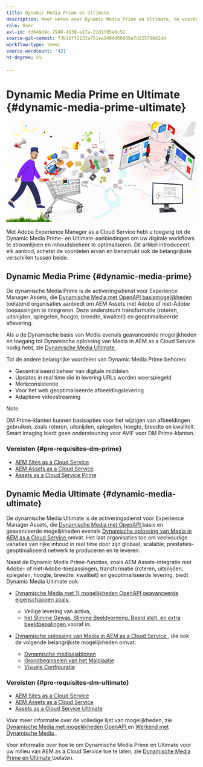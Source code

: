 ```yaml
---
title: Dynamic Media Prime en Ultimate
description: Meer weten over Dynamic Media Prime en Ultimate, de voordelen ervan en de verschillen tussen beide?
role: User
exl-id: fd049d9c-7940-4638-a17a-21d1f85e9c52
source-git-commit: 73b1b7f2133a751ea2494d66960a7d225798d1dd
workflow-type: tm+mt
source-wordcount: '421'
ht-degree: 5%

---
```


# Dynamic Media Prime en Ultimate {#dynamic-media-prime-ultimate}

![ Dynamische banner van Media ](/help/assets/assets/dm-pnp-banner.png)

Met Adobe Experience Manager as a Cloud Service hebt u toegang tot de Dynamic Media Prime- en Ultimate-aanbiedingen om uw digitale workflows te stroomlijnen en inhoudsbeheer te optimaliseren. Dit artikel introduceert elk aanbod, schetst de voordelen ervan en benadrukt ook de belangrijkste verschillen tussen beide.

## Dynamic Media Prime {#dynamic-media-prime}

De dynamische Media Prime is de activeringsdienst voor Experience Manager Assets, die [ Dynamische Media met OpenAPI basismogelijkheden ](/help/assets/dynamic-media-open-apis-overview.md) toelatend organisaties aanbiedt om AEM Assets met Adobe of niet-Adobe toepassingen te integreren. Deze ondersteunt transformatie (roteren, uitsnijden, spiegelen, hoogte, breedte, kwaliteit) en geoptimaliseerde aflevering.

Als u de Dynamische basis van Media evenals geavanceerde mogelijkheden en toegang tot Dynamische oplossing van Media in AEM as a Cloud Service nodig hebt, zie [ Dynamische Media Ultimate ](#dynamic-media-ultimate).

Tot de andere belangrijke voordelen van Dynamic Media Prime behoren:

* Gecentraliseerd beheer van digitale middelen
* Updates in real time die in levering URLs worden weerspiegeld
* Merkconsistentie
* Voor het web geoptimaliseerde afbeeldingslevering
* Adaptieve videostreaming

>[!NOTE]
>
>DM Prime-klanten kunnen basisopties voor het wijzigen van afbeeldingen gebruiken, zoals roteren, uitsnijden, spiegelen, hoogte, breedte en kwaliteit. Smart Imaging biedt geen ondersteuning voor AVIF voor DM Prime-klanten.

### Vereisten {#pre-requisites-dm-prime}

* [AEM Sites as a Cloud Service](/help/sites-cloud/authoring/quick-start.md)
* [AEM Assets as a Cloud Service](/help/assets/overview.md)
* [Assets as a Cloud Service Prime](/help/assets/assets-prime.md)

## Dynamic Media Ultimate {#dynamic-media-ultimate}

De dynamische Media Ultimate is de activeringsdienst voor Experience Manager Assets, die [ Dynamische Media met OpenAPI ](/help/assets/dynamic-media-open-apis-overview.md) basis en geavanceerde mogelijkheden evenals [ Dynamische oplossing van Media in AEM as a Cloud Service ](/help/assets/dynamic-media/dynamic-media.md) omvat. Het laat organisaties toe om veelvoudige variaties van rijke inhoud in real time door zijn globaal, scalable, prestaties-geoptimaliseerd netwerk te produceren en te leveren.

Naast de Dynamic Media Prime-functies, zoals AEM Assets-integratie met Adobe- of niet-Adobe-toepassingen, transformatie (roteren, uitsnijden, spiegelen, hoogte, breedte, kwaliteit) en geoptimaliseerde levering, biedt Dynamic Media Ultimate ook:

* [ Dynamische Media met 1&rbrace; mogelijkheden OpenAPI geavanceerde eigenschappen zoals:](/help/assets/dynamic-media-open-apis-overview.md)

   * Veilige levering van activa,
   * [ het Slimme Gewas, Slimme Beeldvorming, Beeld stelt, en extra beeldbepalingen ](https://developer.adobe.com/experience-cloud/experience-manager-apis/api/stable/assets/delivery/#operation/getAssetSeoFormat) vooraf in.

* [ Dynamische oplossing van Media in AEM as a Cloud Service ](/help/assets/dynamic-media/dynamic-media.md), die ook de volgende belangrijkste mogelijkheden omvat:

   * [Dynamische mediasjablonen](/help/assets/dynamic-media/dynamic-media-templates.md)
   * [ Grondbeginselen van het Malplaatje ](https://experienceleague.adobe.com/nl/docs/dynamic-media-classic/using/template-basics/quick-start-template-basics)
   * [ Visuele Configuratie ](https://experienceleague.adobe.com/nl/docs/dynamic-media-classic/using/master-files/vignette-window-covering-cabinet-files)

### Vereisten {#pre-requisites-dm-ultimate}

* [AEM Sites as a Cloud Service](/help/sites-cloud/authoring/quick-start.md)
* [AEM Assets as a Cloud Service](/help/assets/overview.md)
* [Assets as a Cloud Service Ultimate](/help/assets/assets-ultimate-overview.md)

Voor meer informatie over de volledige lijst van mogelijkheden, zie [ Dynamische Media met mogelijkheden OpenAPI ](/help/assets/dynamic-media-open-apis-overview.md) en [ Werkend met Dynamische Media ](/help/assets/dynamic-media/dynamic-media.md).

Voor informatie over hoe te om Dynamische Media Prime en Ultimate voor uw milieu van AEM as a Cloud Service toe te laten, zie [ Dynamische Media Prime en Ultimate ](/help/assets/dynamic-media/enable-dynamic-media-prime-and-ultimate.md) toelaten.
